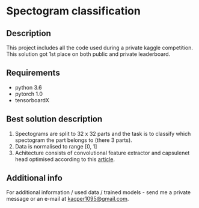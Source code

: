 # Spectogram classification

## Description
This project includes all the code used during a private kaggle competition. This solution got 1st place on both public and private leaderboard.

## Requirements

- python 3.6
- pytorch 1.0
- tensorboardX

## Best solution description

1. Spectograms are split to 32 x 32 parts and the task is to classify which spectogram the part belongs to (there 3 parts).
2. Data is normalised to range [0, 1]
3. Achitecture consists of convolutional feature extractor and capsulenet head optimised according to this [article](https://arxiv.org/pdf/1806.07416.pdf).

## Additional info

For additional information / used data / trained models - send me a private message or an e-mail at kacper1095@gmail.com.

